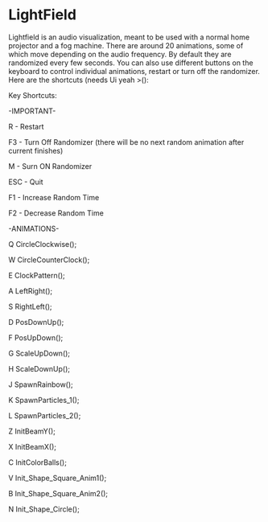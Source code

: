# LightField
Lightfield is an audio visualization, meant to be used with a normal home projector and a fog machine. There are around 20 animations,
some of which move depending on the audio frequency. By default they are randomized every few seconds. You can also use different
buttons on the keyboard to control individual animations, restart or turn off the randomizer. Here are the shortcuts (needs Ui yeah >():

Key Shortcuts:

-IMPORTANT-

R - Restart

F3 - Turn Off Randomizer (there will be no next random animation after current finishes)

M - Surn ON Randomizer

ESC - Quit

F1 - Increase Random Time

F2 - Decrease Random Time

-ANIMATIONS-

Q CircleClockwise(); 

W CircleCounterClock(); 

E ClockPattern(); 

A LeftRight(); 

S RightLeft(); 

D PosDownUp();

F PosUpDown();

G ScaleUpDown();

H ScaleDownUp();

J SpawnRainbow();

K SpawnParticles_1();

L SpawnParticles_2();

Z InitBeamY();

X InitBeamX();

C InitColorBalls();

V Init_Shape_Square_Anim1();

B Init_Shape_Square_Anim2();

N Init_Shape_Circle();
